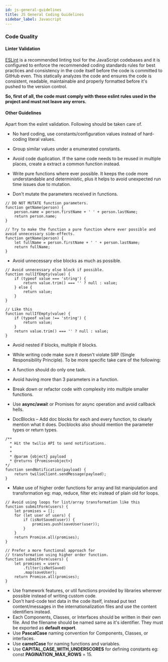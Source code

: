 ```yaml
---
id: js-general-guidelines
title: JS General Coding Guidelines
sidebar_label: Javascript
---
```


### Code Quality

#### Linter Validation

[ESLint](https://eslint.org) is a recommended linting tool for the JavaScript codebases and it is configured to enforce the recommended coding standards rules for best practices and consistency in the code itself before the code is committed to GitHub even.
This statically analyzes the code and ensures the code is consistent, readable, maintainable and properly formatted before it's pushed to the version control.

**So, first of all, the code must comply with these eslint rules used in the project and must not leave any errors.**

#### Other Guidelines

Apart from the eslint validation. Following should be taken care of.

- No hard coding, use constants/configuration values instead of hard-coding literal values.

- Group similar values under a enumerated constants.

- Avoid code duplication. If the same code needs to be reused in multiple places, create a extract a common function instead.

- Write pure functions where ever possible. It keeps the code more understandable and deterministic, plus it helps to avoid unexpected run time issues due to mutation.

- Don't mutate the parameters received in functions.

<!--Javascript-->

    // DO NOT MUTATE function parameters.
    function getName(person) {
        person.name = person.firstName + ' ' + person.lastName;
        return person.name;
    }

    // Try to make the function a pure function where ever possible and avoid unnecessary side-effects.
    function getName(person) {
        let fullName = person.firstName + ' ' + person.lastName;
        return fullName;
    }

- Avoid unnecessary else blocks as much as possible.

<!--Javascript-->

    // Avoid unnecessary else block if possible.
    function nullIfEmpty(value) {
        if (typeof value === 'string') {
            return value.trim() === '' ? null : value;
        } else {
            return value;
        }
    }

    // Like this
    function nullIfEmpty(value) {
        if (typeof value !== 'string') {
            return value;
        }
        return value.trim() === '' ? null : value;
    }

- Avoid nested if blocks, multiple if blocks.
  
- While writing code make sure it doesn't violate SRP (Single Responsibility Principle). To be more specific take care of the following:

- A function should do only one task.

- Avoid having more than 3 parameters in a function.

- Break down or refactor code with complexity into multiple smaller functions.

- Use **async/awai**t or Promises for async operation and avoid callback hells.

- DocBlocks – Add doc blocks for each and every function, to clearly mention what it does. Docblocks also should mention the parameter types or return types.
  
<!--Javascript-->
    /**
      * Hit the twilio API to send notifications.
      * 
      *
      * @param {object} payload
      * @returns {Promise<object>}
    */
    function sendNotification(payload) {
        return twilioClient.sendMessage(payload);
    }  

- Make use of higher order functions for array and list manipulation and transformation eg: map, reduce, filter etc instead of plain old for loops.
<!--Javascript-->
    // Avoid using loops for list/array transformation like this
    function submitForm(users) {
        let promises = [];   
        for (let user of users) {
            if (isNotSaved(user)) {
                promises.push(saveUser(user));
            }
        }
        return Promise.all(promises);
    }

    // Prefer a more functional approach for
    // transformation using higher order function.
    function submitForm(users) {
        let promises = users
            .filter(isNotSaved)
            .map(saveUser);
        return Promise.all(promises);
    }

- Use framework features, or util functions provided by libraries wherever possible instead of writing custom code.
- Don't hard-code text data in the code itself, instead put text content/messages in the internationalization files and use the content identifiers instead.
- Each Components, Classes, or Interfaces should be written in their own file. And the filename should be named same as it's identifier. They must be exported as **default export**.
- Use **PascalCase** naming convention for Components, Classes, or interfaces.
- Use **camelCase** for naming functions and variables.
- Use **CAPITAL_CASE_WITH_UNDERSCORES** for defining constants eg: const **PAGINATION_MAX_ROWS** = 15.
